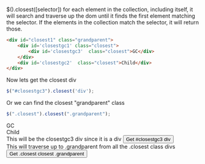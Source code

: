 $().closest([selector]) for each element in the collection, including itself, it will search and traverse up the dom until it finds the first element matching the selector.  If the elements in the collection match the selector, it will return those.



```html
<div id="closest1" class="grandparent">
    <div id='closestgc1' class="closest">
        <div id='closestgc3'  class="closest">GC</div>
    </div>
    <div id='closestgc2'  class="closest">Child</div>
</div>
```


Now lets get the closest div
```js
$("#closestgc3").closest('div');
```

Or we can find the closest "grandparent" class
```js
$(".closest").closest(".grandparent");
```

<div id="closest1" class='grandparent'>
    <div id='closestgc1' class="closest">
        <div id='closestgc3'  class="closest">GC</div>
    </div>
    <div id='closestgc2'  class="closest">Child</div>
</div>
<script>
function getclosest(){
    var obj=$("#closestgc3").closest('div');
    var str="";
   obj.each(function(obj){
    if(this.id=="")
        return;
      str+=this.id+",";
   });
   alert(str);
}
function getclosestGC(){
    var obj=$(".closest").closest(".grandparent");
    var str="";
   obj.each(function(obj){
    if(this.id=="")
        return;
      str+=this.id+",";
   });
   alert(str);
}

</script>
This will be the closestgc3 div since it is a div
<input type="button" value="Get #closestgc3 div" onclick="getclosest()"><br>
This will traverse up to .grandparent from all the .closest class divs
<input type="button" value="Get .closest closest .grandparent" onclick="getclosestGC()">